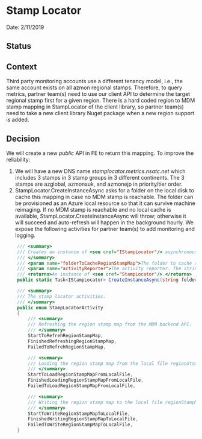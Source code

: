 # Stamp Locator

Date: 2/11/2019

## Status

## Context

Third party monitoring accounts use a different tenancy model, i.e., the same account exists on all azmon regional stamps.
Therefore, to query metrics, partner team(s) need to use our client API to determine the target regional stamp first for a given region.
There is a hard coded region to MDM stamp mapping in StampLocator of the client library, 
so partner team(s) need to take a new client library Nuget package when a new region support is added. 

## Decision

We will create a new *public* API in FE to return this mapping. To improve the reliability: 
1) We will have a new DNS name *stamplocator.metrics.nsatc.net* which includes 3 stamps in 3 stamp groups in 3 different continents. 
The 3 stamps are azglobal, azmonsuk, and azmonejp in priority/tier order. 
2) StampLocator.CreateInstanceAsync asks for a folder on the local disk to cache this mapping in case no MDM stamp is reachable. 
The folder can be provisioned as an Azure local resource so that it can survive machine reimaging. 
If no MDM stamp is reachable and no local cache is available, StampLocator.CreateInstanceAsync will throw; 
otherwise it will succeed and auto-refresh will happen in the background hourly.
We expose the following activities for partner team(s) to add monitoring and logging.


```csharp
    /// <summary>
    /// Creates an instance of <see cref="IStampLocator"/> asynchronously.
    /// </summary>
    /// <param name="folderToCacheRegionStampMap">The folder to cache region stamp map.</param>
    /// <param name="activityReporter">The activity reporter. The string argument contains the error detail when the activity results in an error; otherwise it is null.</param>
    /// <returns>An instance of <see cref="StampLocator"/>.</returns>
    public static Task<IStampLocator> CreateInstanceAsync(string folderToCacheRegionStampMap, Action<StampLocatorActivity, string> activityReporter)

    /// <summary>
    /// The stamp locator activities.
    /// </summary>
    public enum StampLocatorActivity
    {
        /// <summary>
        /// Refreshing the region stamp map from the MDM backend API.
        /// </summary>
        StartToRefrehRegionStampMap,
        FinishedRefreshingRegionStampMap,
        FailedToRefrehRegionStampMap,

        /// <summary>
        /// Loading the region stamp map from the local file regionStampMap.json.
        /// </summary>
        StartToLoadRegionStampMapFromLocalFile,
        FinishedLoadingRegionStampMapFromLocalFile,
        FailedToLoadRegionStampMapFromLocalFile,

        /// <summary>
        /// Writing the region stamp map to the local file regionStampMap.json.
        /// </summary>
        StartToWriteRegionStampMapToLocalFile,
        FinishedWritingRegionStampMapToLocalFile,
        FailedToWriteRegionStampMapToLocalFile,
    }

```